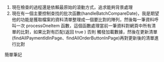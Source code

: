 1. 現在檢查的過程還是依賴最原始的滾動方式，追求能夠背景處理
2. 現在有一個主要控制查找的批次函數(handleBatchCompareDate)，我是期望他的功能是獲取檔案的資料清單整理成一個要比對的陣列，然後每一筆資料呼叫一次 processOneItem 函數，這個函數處理當前一筆資料對網頁中所有清單的比對，如果比對有匹配(返回 true ) 否則 觸發加載數據，然後在更新清單(findAllPaymentIdInPage、findAllOrderButtonInPage)再對更新後的清單進行比對


簡單筆記
